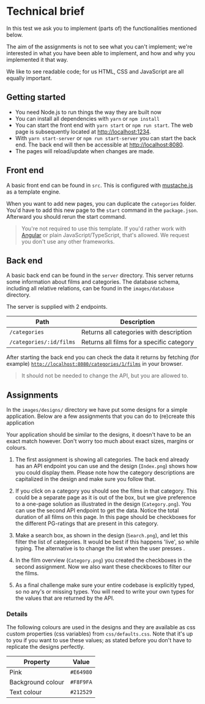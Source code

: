 # Technical brief

In this test we ask you to implement (parts of) the functionalities mentioned below.

The aim of the assignments is not to see what you can't implement; we're interested in what you have been able to implement, and how and why you implemented it that way.

We like to see readable code; for us HTML, CSS and JavaScript are all equally important.

## Getting started

- You need Node.js to run things the way they are built now
- You can install all dependencies with `yarn` or `npm install`
- You can start the front end with `yarn start` or `npm run start`. The web page is subsequently located at [http://localhost:1234](http://localhost:1234).
- With `yarn start-server` or `npm run start-server` you can start the back end. The back end will then be accessible at [http://localhost:8080](http://localhost:8080).
- The pages will reload/update when changes are made.

## Front end

A basic front end can be found in `src`. This is configured with [mustache.js](https://github.com/janl/mustache.js/blob/master/README.md) as a template engine.

When you want to add new pages, you can duplicate the `categories` folder. You'd have to add this new page to the `start` command in the `package.json`.
Afterward you should rerun the start command.

> You're not required to use this template.
> If you'd rather work with [Angular](https://angular.io) or plain JavaScript/TypeScript, that's allowed.
> We request you don't use any other frameworks.

## Back end

A basic back end can be found in the `server` directory.
This server returns some information about films and categories.
The database schema, including all relative relations, can be found in the `images/database` directory.

The server is supplied with 2 endpoints.

| Path                    | Description                               |
| ----------------------- | ----------------------------------------- |
| `/categories`           | Returns all categories with description   |
| `/categories/:id/films` | Returns all films for a specific category |

After starting the back end you can check the data it returns by fetching (for example) [`http://localhost:8080/categories/1/films`](http://localhost:8080/categories/1/films) in your browser.

> It should not be needed to change the API, but you are allowed to.

## Assignments

In the `images/designs/` directory we have put some designs for a simple application.
Below are a few assignments that you can do to (re)create this application

Your application should be similar to the designs, it doesn't have to be an exact match however.
Don't worry too much about exact sizes, margins or colours.

1. The first assignment is showing all categories. The back end already has an API endpoint you can use and the design (`Index.png`) shows how you could display them. Please note how the category descriptions are capitalized in the design and make sure you follow that.

2. If you click on a category you should see the films in that category. This could be a separate page as it is out of the box, but we give preference to a one-page solution as illustrated in the design (`Category.png`). You can use the second API endpoint to get the data. Notice the total duration of all films on this page. In this page should be checkboxes for the different PG-ratings that are present in this category.

3. Make a search box, as shown in the design (`Search.png`), and let this filter the list of categories. It would be best if this happens 'live', so while typing. The alternative is to change the list when the user presses <enter>.

4. In the film overview (`Category.png`) you created the checkboxes in the second assignment. Now we also want these checkboxes to filter our the films.

5. As a final challenge make sure your entire codebase is explicitly typed, so no any's or missing types. You will need to write your own types for the values that are returned by the API.

### Details

The following colours are used in the designs and they are available as css custom properties (css variables) from `css/defaults.css`.
Note that it's up to you if you want to use these values; as stated before you don't have to replicate the designs perfectly.

| Property          | Value     |
| ----------------- | --------- |
| Pink              | `#E64980` |
| Background colour | `#F8F9FA` |
| Text colour       | `#212529` |
